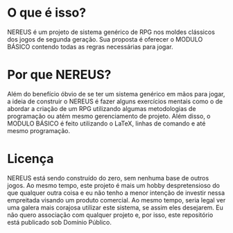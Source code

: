 # O que é isso?
NEREUS é um projeto de sistema genérico de RPG nos moldes clássicos dos jogos de segunda geração. Sua proposta é oferecer o MODULO BÁSICO contendo todas as regras necessárias para jogar.

# Por que NEREUS?
Além do benefício óbvio de se ter um sistema genérico em mãos para jogar, a ideia de construir o NEREUS é fazer alguns exercícios mentais como o de abordar a criação de um RPG utilizando algumas metodologias de programação ou atém mesmo gerenciamento de projeto. Além disso, o MODULO BÁSICO é feito utilizando o LaTeX, linhas de comando e até mesmo programação.


# Licença
NEREUS está sendo construído do zero, sem nenhuma base de outros jogos. Ao mesmo tempo, este projeto é mais um hobby despretensioso do que qualquer outra coisa e eu não tenho a menor intenção de investir nessa empreitada visando um produto comercial. Ao mesmo tempo, seria legal ver uma galera mais corajosa utilizar este sistema, se assim eles desejarem. Eu não quero associação com qualquer projeto e, por isso, este repositório está publicado sob Domínio Público.
